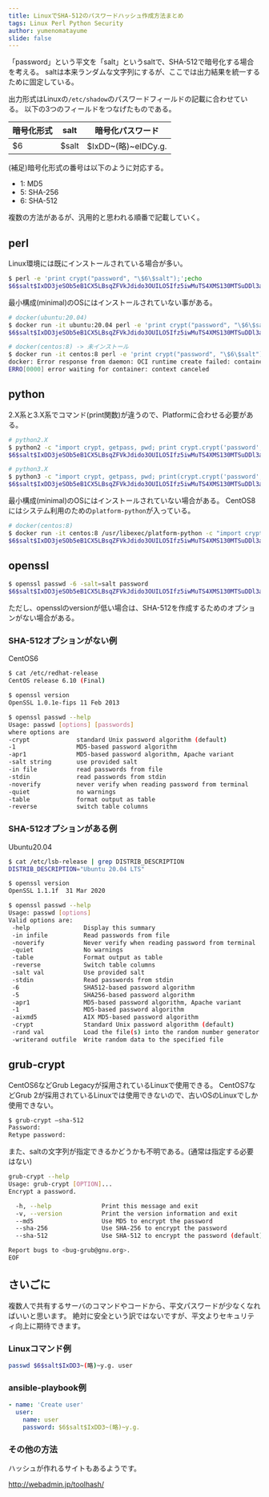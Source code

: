 ```yaml
---
title: LinuxでSHA-512のパスワードハッシュ作成方法まとめ
tags: Linux Perl Python Security
author: yumenomatayume
slide: false
---
```

「password」という平文を「salt」というsaltで、SHA-512で暗号化する場合を考える。
saltは本来ランダムな文字列にするが、ここでは出力結果を統一するために固定している。

出力形式はLinuxの`/etc/shadow`のパスワードフィールドの記載に合わせている。
以下の3つのフィールドをつなげたものである。

| 暗号化形式 | salt  | 暗号化パスワード       |
| ----- | ----- | -------------- |
| $6    | $salt | $IxDD~(略)~elDCy.g. |

(補足)暗号化形式の番号は以下のように対応する。

- 1: MD5
- 5: SHA-256
- 6: SHA-512

複数の方法があるが、汎用的と思われる順番で記載していく。

## perl

Linux環境には既にインストールされている場合が多い。

```bash
$ perl -e 'print crypt("password", "\$6\$salt");';echo
$6$salt$IxDD3jeSOb5eB1CX5LBsqZFVkJdido3OUILO5Ifz5iwMuTS4XMS130MTSuDDl3aCI6WouIL9AjRbLCelDCy.g.
```

最小構成(minimal)のOSにはインストールされていない事がある。

```bash
# docker(ubuntu:20.04)
$ docker run -it ubuntu:20.04 perl -e 'print crypt("password", "\$6\$salt");';echo
$6$salt$IxDD3jeSOb5eB1CX5LBsqZFVkJdido3OUILO5Ifz5iwMuTS4XMS130MTSuDDl3aCI6WouIL9AjRbLCelDCy.g.

# docker(centos:8) -> 未インストール
$ docker run -it centos:8 perl -e 'print crypt("password", "\$6\$salt");';echo
docker: Error response from daemon: OCI runtime create failed: container_linux.go:370: starting container process caused: exec: "perl": executable file not found in $PATH: unknown.
ERRO[0000] error waiting for container: context canceled 
```

## python

2.X系と3.X系でコマンド(print関数)が違うので、Platformに合わせる必要がある。

```bash
# python2.X
$ python2 -c "import crypt, getpass, pwd; print crypt.crypt('password','\$6\$salt\$')"
$6$salt$IxDD3jeSOb5eB1CX5LBsqZFVkJdido3OUILO5Ifz5iwMuTS4XMS130MTSuDDl3aCI6WouIL9AjRbLCelDCy.g.

# python3.X
$ python3 -c "import crypt, getpass, pwd; print(crypt.crypt('password','\$6\$salt\$'))"
$6$salt$IxDD3jeSOb5eB1CX5LBsqZFVkJdido3OUILO5Ifz5iwMuTS4XMS130MTSuDDl3aCI6WouIL9AjRbLCelDCy.g.
```

最小構成(minimal)のOSにはインストールされていない場合がある。
CentOS8にはシステム利用のための`platform-python`が入っている。

```bash
# docker(centos:8)
$ docker run -it centos:8 /usr/libexec/platform-python -c "import crypt, getpass, pwd; print(crypt.crypt('password','\$6\$salt\$'))"
$6$salt$IxDD3jeSOb5eB1CX5LBsqZFVkJdido3OUILO5Ifz5iwMuTS4XMS130MTSuDDl3aCI6WouIL9AjRbLCelDCy.g.
```

## openssl

```bash
$ openssl passwd -6 -salt=salt password
$6$salt$IxDD3jeSOb5eB1CX5LBsqZFVkJdido3OUILO5Ifz5iwMuTS4XMS130MTSuDDl3aCI6WouIL9AjRbLCelDCy.g.
```

ただし、opensslのversionが低い場合は、SHA-512を作成するためのオプションがない場合がある。

### SHA-512オプションがない例

CentOS6

```bash
$ cat /etc/redhat-release 
CentOS release 6.10 (Final)

$ openssl version
OpenSSL 1.0.1e-fips 11 Feb 2013

$ openssl passwd --help
Usage: passwd [options] [passwords]
where options are
-crypt             standard Unix password algorithm (default)
-1                 MD5-based password algorithm
-apr1              MD5-based password algorithm, Apache variant
-salt string       use provided salt
-in file           read passwords from file
-stdin             read passwords from stdin
-noverify          never verify when reading password from terminal
-quiet             no warnings
-table             format output as table
-reverse           switch table columns
```

### SHA-512オプションがある例

Ubuntu20.04

```bash
$ cat /etc/lsb-release | grep DISTRIB_DESCRIPTION
DISTRIB_DESCRIPTION="Ubuntu 20.04 LTS"

$ openssl version
OpenSSL 1.1.1f  31 Mar 2020

$ openssl passwd --help
Usage: passwd [options]
Valid options are:
 -help               Display this summary
 -in infile          Read passwords from file
 -noverify           Never verify when reading password from terminal
 -quiet              No warnings
 -table              Format output as table
 -reverse            Switch table columns
 -salt val           Use provided salt
 -stdin              Read passwords from stdin
 -6                  SHA512-based password algorithm
 -5                  SHA256-based password algorithm
 -apr1               MD5-based password algorithm, Apache variant
 -1                  MD5-based password algorithm
 -aixmd5             AIX MD5-based password algorithm
 -crypt              Standard Unix password algorithm (default)
 -rand val           Load the file(s) into the random number generator
 -writerand outfile  Write random data to the specified file
```

## grub-crypt

CentOS6などGrub Legacyが採用されているLinuxで使用できる。
CentOS7などGrub 2が採用されているLinuxでは使用できないので、古いOSのLinuxでしか使用できない。

```bash
$ grub-crypt –sha-512
Password:
Retype password:
```

また、saltの文字列が指定できるかどうかも不明である。(通常は指定する必要はない)

```bash
grub-crypt --help
Usage: grub-crypt [OPTION]...
Encrypt a password.

  -h, --help              Print this message and exit
  -v, --version           Print the version information and exit
  --md5                   Use MD5 to encrypt the password
  --sha-256               Use SHA-256 to encrypt the password
  --sha-512               Use SHA-512 to encrypt the password (default)

Report bugs to <bug-grub@gnu.org>.
EOF
```

## さいごに

複数人で共有するサーバのコマンドやコードから、平文パスワードが少なくなればいいと思います。
絶対に安全という訳ではないですが、平文よりセキュリティ向上に期待できます。

### Linuxコマンド例

```bash
passwd $6$salt$IxDD3~(略)~y.g. user
```

### ansible-playbook例

```yml
- name: 'Create user'
  user:
    name: user
    password: $6$salt$IxDD3~(略)~y.g.
```

### その他の方法

ハッシュが作れるサイトもあるようです。

http://webadmin.jp/toolhash/

